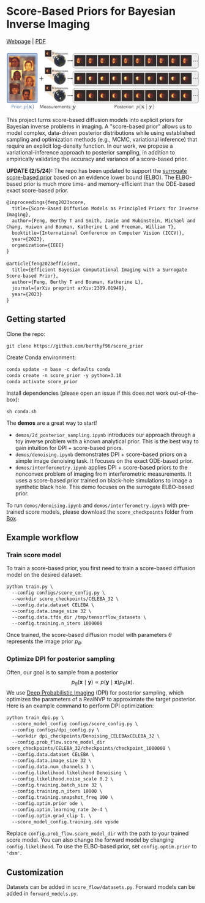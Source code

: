 # Score-Based Priors for Bayesian Inverse Imaging

[Webpage](http://imaging.cms.caltech.edu/score_prior/) | [PDF](https://arxiv.org/abs/2304.11751)

![figure showing posterior samples using score-based priors under different measurement settings](assets/teaser.png "Score-Based Priors")

This project turns score-based diffusion models into explicit priors for Bayesian inverse problems in imaging. A "score-based prior" allows us to model complex, data-driven posterior distributions while using established sampling and optimization methods (e.g., MCMC, variational inference) that require an explicit log-density function. In our work, we propose a variational-inference approach to posterior sampling, in addition to empirically validating the accuracy and variance of a score-based prior.

**UPDATE (2/5/24):** The repo has been updated to support the [surrogate score-based prior](https://arxiv.org/abs/2309.01949) based on an evidence lower bound (ELBO). The ELBO-based prior is much more time- and memory-efficient than the ODE-based exact score-based prior.

```
@inproceedings{feng2023score,
  title={Score-Based Diffusion Models as Principled Priors for Inverse Imaging},
  author={Feng, Berthy T and Smith, Jamie and Rubinstein, Michael and Chang, Huiwen and Bouman, Katherine L and Freeman, William T},
  booktitle={International Conference on Computer Vision (ICCV)},
  year={2023},
  organization={IEEE}
}

@article{feng2023efficient,
  title={Efficient Bayesian Computational Imaging with a Surrogate Score-based Prior},
  author={Feng, Berthy T and Bouman, Katherine L},
  journal={arXiv preprint arXiv:2309.01949},
  year={2023}
}
```

## Getting started
Clone the repo:
```
git clone https://github.com/berthyf96/score_prior
```

Create Conda environment:
```
conda update -n base -c defaults conda
conda create -n score_prior -y python=3.10
conda activate score_prior
```

Install dependencies (please open an issue if this does not work out-of-the-box):
```
sh conda.sh
```

The **demos** are a great way to start!
* `demos/2d_posterior_sampling.ipynb` introduces our approach through a toy inverse problem with a known analytical prior. This is the best way to gain intuition for DPI + score-based priors.
* `demos/denoising.ipynb` demonstrates DPI + score-based priors on a simple image denoising task. It focuses on the exact ODE-based prior.
* `demos/interferometry.ipynb` applies DPI + score-based priors to the nonconvex problem of imaging from interferometric measurements. It uses a score-based prior trained on black-hole simulations to image a synthetic black hole. This demo focuses on the surrogate ELBO-based prior.

To run `demos/denoising.ipynb` and `demos/interferometry.ipynb` with pre-trained score models, please download the `score_checkpoints` folder from [Box](https://caltech.box.com/s/r9zs7oamttj64wvamjejvs4hgk9hlsuq).

## Example workflow
### Train score model
To train a score-based prior, you first need to train a score-based diffusion model on the desired dataset:
```
python train.py \
  --config configs/score_config.py \
  --workdir score_checkpoints/CELEBA_32 \
  --config.data.dataset CELEBA \
  --config.data.image_size 32 \
  --config.data.tfds_dir /tmp/tensorflow_datasets \
  --config.training.n_iters 1000000
```
Once trained, the score-based diffusion model with parameters $\theta$ represents the image prior $p_\theta$.

### Optimize DPI for posterior sampling
Often, our goal is to sample from a posterior $$p_\theta(\mathbf{x}\mid\mathbf{y})\propto p(\mathbf{y}\mid\mathbf{x})p_\theta(\mathbf{x}).$$ We use [Deep Probabilistic Imaging](https://github.com/HeSunPU/DPI) (DPI) for posterior sampling, which optimizes the parameters of a RealNVP to approximate the target posterior. Here is an example command to perform DPI optimization:
```
python train_dpi.py \
  --score_model_config configs/score_config.py \
  --config configs/dpi_config.py \
  --workdir dpi_checkpoints/Denoising_CELEBAxCELEBA_32 \
  --config.prob_flow.score_model_dir score_checkpoints/CELEBA_32/checkpoints/checkpoint_1000000 \
  --config.data.dataset CELEBA \
  --config.data.image_size 32 \
  --config.data.num_channels 3 \
  --config.likelihood.likelihood Denoising \
  --config.likelihood.noise_scale 0.2 \
  --config.training.batch_size 32 \
  --config.training.n_iters 10000 \
  --config.training.snapshot_freq 100 \
  --config.optim.prior ode \
  --config.optim.learning_rate 2e-4 \
  --config.optim.grad_clip 1. \
  --score_model_config.training.sde vpsde
```
Replace `config.prob_flow.score_model_dir` with the path to your trained score model.
You can also change the forward model by changing `config.likelihood`. To use the ELBO-based prior, set `config.optim.prior` to `'dsm'`.


## Customization
Datasets can be added in `score_flow/datasets.py`.
Forward models can be added in `forward_models.py`.
